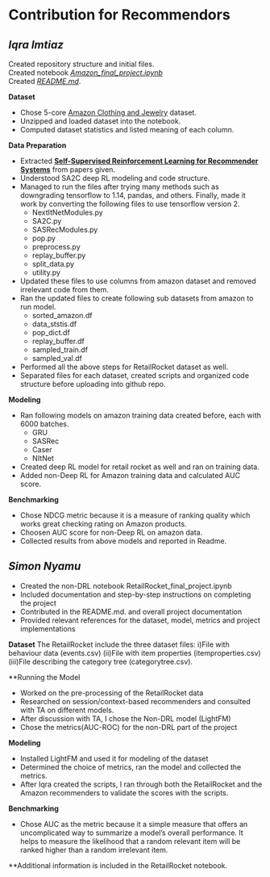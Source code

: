 # Contribution for Recommendors

## *Iqra Imtiaz*

Created repository structure and initial files.\
Created notebook [*Amazon_final_project.ipynb*](https://github.com/iqra0908/590-Final-Project/blob/main/Amazon_final_project.ipynb)\
Created [*README.md*](https://github.com/iqra0908/590-Final-Project/blob/main/README.md).

**Dataset**
* Chose 5-core [Amazon Clothing and Jewelry](http://snap.stanford.edu/data/amazon/productGraph/categoryFiles/reviews_Clothing_Shoes_and_Jewelry_5.json.gz) dataset.
* Unzipped and loaded dataset into the notebook.
* Computed dataset statistics and listed meaning of each column.


**Data Preparation**
* Extracted [**Self-Supervised Reinforcement Learning for Recommender Systems**](https://arxiv.org/abs/2006.05779) from papers given.
* Understood SA2C deep RL modeling and code structure.
* Managed to run the files after trying many methods such as downgrading tensorflow to 1.14, pandas, and others. Finally, made it work by converting the following files to use tensorflow version 2.
  * NextItNetModules.py
  * SA2C.py
  * SASRecModules.py
  * pop.py
  * preprocess.py
  * replay_buffer.py
  * split_data.py
  * utility.py
* Updated these files to use columns from amazon dataset and removed irrelevant code from them. 
* Ran the updated files to create following sub datasets from amazon to run model.
  * sorted_amazon.df
  * data_ststis.df
  * pop_dict.df
  * replay_buffer.df
  * sampled_train.df
  * sampled_val.df
* Performed all the above steps for RetailRocket dataset as well.
* Separated files for each dataset, created scripts and organized code structure before uploading into github repo.

**Modeling**
* Ran following models on amazon training data created before, each with 6000 batches.
  * GRU
  * SASRec
  * Caser
  * NItNet
* Created deep RL model for retail rocket as well and ran on training data.
* Added non-Deep RL for Amazon training data and calculated AUC score.
  
**Benchmarking**
* Chose NDCG metric because it is a measure of ranking quality which works great checking rating on Amazon products.
* Choosen AUC score for non-Deep RL on amazon data.
* Collected results from above models and reported in Readme.

## *Simon Nyamu*

* Created the non-DRL notebook RetailRocket_final_project.ipynb
* Included documentation and step-by-step instructions on completing the project
* Contributed in the README.md. and overall project documentation
* Provided relevant references for the dataset, model, metrics and project implementations

**Dataset**
The RetailRocket include the three dataset files:
i)File with behaviour data (events.csv)
(ii)File with item properties (itemproperties.сsv)
(iii)File describing the category tree (categorytree.сsv).

**Running the Model

* Worked on the pre-processing of the RetailRocket data
* Researched on session/context-based recommenders and consulted with TA on different models.
* After discussion with TA, I chose the Non-DRL model (LightFM)
* Chose the metrics(AUC-ROC) for the non-DRL part of the project

**Modeling**
* Installed LightFM and used it for modeling of the dataset
* Determined the choice of metrics, ran the model and collected the metrics.
* After Iqra created the scripts, I ran through both the RetailRocket and the Amazon recommenders to validate the scores with the scripts.

**Benchmarking**
* Chose AUC as the metric because it a simple measure that offers an uncomplicated way to summarize a model’s overall performance. It helps to measure the likelihood that a random relevant item will be ranked higher than a random irrelevant item.

**Additional information is included in the RetailRocket notebook.
